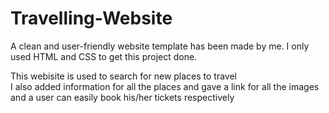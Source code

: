 # Travelling-Website
A clean and user-friendly website template has been made by me. I only used HTML and CSS to get this project done.
<p>This webisite is used to search for new places to travel<br>I also added information for all the places and gave a link for all the images<br> and a user can easily book his/her tickets respectively</p>
